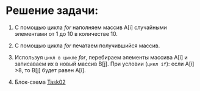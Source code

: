 # Решение задачи:
1. С помощью цикла *for* наполняем  массив А[i] случайными элементами от 1 до 10 в количестве 10.
2. С помощью цикла *for* печатаем получившийся массив.
3. Используя `цикл в цикле` *for*, перебираем элементы массива A[i] и записаваем их в новый массив B[j].
При условии (`цикл if`): если A[i] >8, то B[j] будет равен A[i].

4. Блок-схема [Task02](https://app.diagrams.net/?libs=general;flowchart#G1xJTXgifd7X1EHpVbtc7gB4dWXqW2rDeo/, "блок-схема ко воторой задаче")
